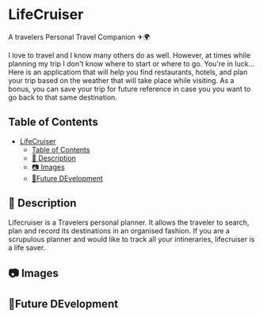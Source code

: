 # LifeCruiser
A travelers Personal Travel Companion ✈🌍

I love to travel and I know many others do as well. However, at times while planning my trip I don't know where to start or where to go. You're in luck... Here is an applicatiom that will help you find restaurants, hotels, and plan your trip based on the weather that will take place while visiting. As a bonus, you can save your trip for future reference in case you you want to go back to that same destination.  

## Table of Contents
- [LifeCruiser](#lifecruiser)
  - [Table of Contents](#table-of-contents)
  - [📝 Description](#-description)
  - [📷  Images](#--images)
  - [🔮Future DEvelopment](#future-development)



## 📝 Description
Lifecruiser is a Travelers personal planner. It allows the traveler to search, plan and record its destinations in an organised fashion. If you are a scrupulous planner and would like to track all your intineraries, lifecruiser is a life saver.



## 📷  Images



## 🔮Future DEvelopment
